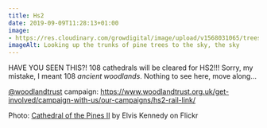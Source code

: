 ```yaml
---
title: Hs2
date: 2019-09-09T11:28:13+01:00
image: 
- https://res.cloudinary.com/growdigital/image/upload/v1568031065/trees-9328896442.jpg
imageAlt: Looking up the trunks of pine trees to the sky, the sky
---
```


HAVE YOU SEEN THIS?! 108 cathedrals will be cleared for HS2!!! Sorry, my mistake, I meant 108 _ancient woodlands_. Nothing to see here, move along…

[@woodlandtrust](https://mobile.twitter.com/woodlandtrust) campaign: <https://www.woodlandtrust.org.uk/get-involved/campaign-with-us/our-campaigns/hs2-rail-link/>

Photo: [Cathedral of the Pines II](https://www.flickr.com/photos/elviskennedy/9328896442/in/photolist-fdn2U7-8HLwLj-QQ5Kpu-sBB85r-2fG8ynY-uMPUWP-GVXi43-24GEUp8-GSu492-NKxtSo-KVjJsL-rMNQQz-XDQ9NC-2fSDzVs-cKAm8w-r2aFTi-2fWUxnX-TFReNK-CZHGkJ-dquWrn-KoVqz7-24Ub8xQ-23VaRS4-2fSDynY-2aGGy5s-29ubyoJ-KVjJhL-2fG8yhC-29xZ8GL-25ipH7A-a5KNrF-oB28ir-MZ4xKU-dKaNg3-7SAhth-2b88iL3-8vqNNB-8QegBX-agEY4w-2aM8eNH-25BQKn9-Jx9PyB-XzGWvj-7ejdEC-23AjpiJ-2aNMwEE-U9zixt-25kiNSB-2dxdGCf-CsMfVA) by Elvis Kennedy on Flickr
